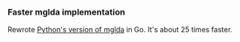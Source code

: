 ### Faster mglda implementation

Rewrote [Python's version of mglda](https://github.com/m-ochi/mglda)
in Go. It's about 25 times faster.
